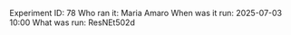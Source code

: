 Experiment ID: 78
Who ran it: Maria Amaro
When was it run: 2025-07-03 10:00
What was run: ResNEt502d
